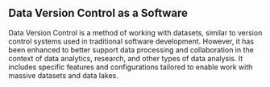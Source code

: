 ## Data Version Control as a Software

Data Version Control is a method of working with datasets, similar to version control systems used in traditional software development. However, it has been enhanced to better support data processing and collaboration in the context of data analytics, research, and other types of data analysis. It includes specific features and configurations tailored to enable work with massive datasets and data lakes.
